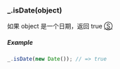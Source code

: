 ### _.isDate(object)

如果 object 是一个日期，返回 true [&#x24C8;](https://github.com/MuYunyun/diana/blob/master/src/common/lang/isType.ts "View in source")

##### Example
```js
_.isDate(new Date()); // => true
```
